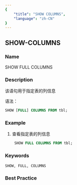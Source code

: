 ```yaml
---
{
    "title": "SHOW COLUMNS",
    "language": "zh-CN"
}
---
```


<!--
Licensed to the Apache Software Foundation (ASF) under one
or more contributor license agreements.  See the NOTICE file
distributed with this work for additional information
regarding copyright ownership.  The ASF licenses this file
to you under the Apache License, Version 2.0 (the
"License"); you may not use this file except in compliance
with the License.  You may obtain a copy of the License at

  http://www.apache.org/licenses/LICENSE-2.0

Unless required by applicable law or agreed to in writing,
software distributed under the License is distributed on an
"AS IS" BASIS, WITHOUT WARRANTIES OR CONDITIONS OF ANY
KIND, either express or implied.  See the License for the
specific language governing permissions and limitations
under the License.
-->

## SHOW-COLUMNS

### Name

SHOW FULL COLUMNS

### Description

该语句用于指定表的列信息

语法：

```sql
SHOW [FULL] COLUMNS FROM tbl;
```

### Example

1. 查看指定表的列信息

   ```sql
    SHOW FULL COLUMNS FROM tbl;
   ```

### Keywords

    SHOW, FULL, COLUMNS

### Best Practice

